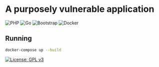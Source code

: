 # A purposely vulnerable application
<p align="center">

![PHP](https://img.shields.io/badge/php-%23777BB4.svg?style=for-the-badge&logo=php&logoColor=white)
![Go](https://img.shields.io/badge/go-%2300ADD8.svg?style=for-the-badge&logo=go&logoColor=white)
![Bootstrap](https://img.shields.io/badge/bootstrap-%23563D7C.svg?style=for-the-badge&logo=bootstrap&logoColor=white)
![Docker](https://img.shields.io/badge/docker-%230db7ed.svg?style=for-the-badge&logo=docker&logoColor=white)

</p>

## Running

```bash
docker-compose up --build
```


 [![License: GPL v3](https://img.shields.io/badge/License-GPLv3-blue.svg)](https://www.gnu.org/licenses/gpl-3.0)
